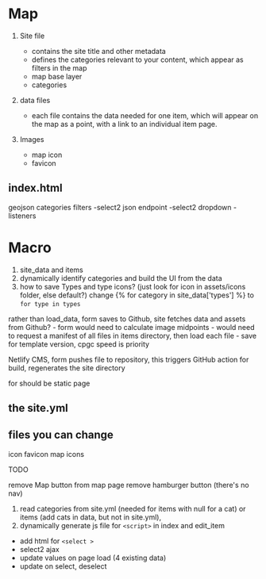 # Map 

1. Site file
    - contains the site title and other metadata
    - defines the categories relevant to your content, which appear as filters in the map
    - map base layer
    - categories 
    
2. data files 
    - each file contains the data needed for one item, which will appear on the map as a point, with a link to an individual item page.
3. Images
    - map icon
    - favicon 



## index.html
geojson
categories
filters
    -select2  json endpoint
    -select2 dropdown
    -listeners

# Macro
1. site_data and items 
2. dynamically identify categories and build the UI from the data
3. how to save Types and type icons? (just look for icon in assets/icons folder, else default?)
 change {% for category in site_data['types'] %} to `for type in types`

 rather than load_data, form saves to Github, site fetches data and assets from Github? 
    - form would need to calculate image midpoints
    - would need to request a manifest of all files in items directory, then load each file
    - save for template version, cpgc speed is priority

Netlify CMS, form pushes file to repository, this triggers GitHub action for build, regenerates the site directory 

for should be static page

## the site.yml
## files you can change
icon
favicon
map icons 


TODO 

remove Map button from map page 
remove hamburger button (there's no nav) 

1. read categories from site.yml (needed for items with null for a cat) or items (add cats in data, but not in site.yml), 
2. dynamically generate js file for `<script>` in index and edit_item
- add html for `<select >`
- select2 ajax 
- update values on page load (4 existing data)
- update on select, deselect

